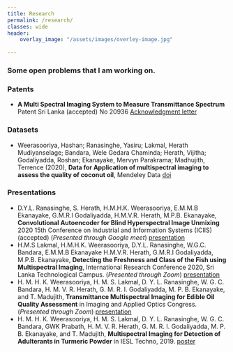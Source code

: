 ```yaml
---
title: Research
permalink: /research/
classes: wide
header:
    overlay_image: "/assets/images/overley-image.jpg"
    
---
```

### Some open problems that I am working on.

### Patents

- **A Multi Spectral Imaging System to Measure Transmittance Spectrum** <br/>
  Patent Sri Lanka (accepted) No 20936 [Acknowledgment letter](/assets/publications/patent.pdf)
  
### Datasets

- Weerasooriya, Hashan; Ranasinghe, Yasiru; Lakmal, Herath Mudiyanselage; Bandara, Wele Gedara Chaminda; Herath, Vijitha; Godaliyadda, Roshan; Ekanayake, Mervyn Parakrama; Madhujith, Terrence (2020), **Data for Application of multispectral imaging to assess the quality of coconut oil**, Mendeley Data [doi](http://dx.doi.org/10.17632/38sgxwkrrd.1)
  
### Presentations

- D.Y.L. Ranasinghe, S. Herath, H.M.H.K. Weerasooriya, E.M.M.B Ekanayake, G.M.R.I Godaliyadda, H.M.V.R. Herath, M.P.B. Ekanayake, **Convolutional Autoencoder for Blind Hyperspectral Image Unmixing** 2020 15th Conference on Industrial and Information Systems (ICIIS) (accepted) (*Presented through Google meet*) [presentation](/assets/presentations/iciis_2020.pdf)
- H.M.S Lakmal, H.M.H.K. Weerasooriya, D.Y.L. Ranasinghe, W.G.C. Bandara, E.M.M.B Ekanayake H.M.V.R. Herath, G.M.R.I Godaliyadda, M.P.B. Ekanayake, **Detecting the Freshness and Class of the Fish using Multispectral Imaging**, International Research Conference 2020, Sri Lanka Technological Campus. (*Presented through Zoom*) [presentation](/assets/presentations/sltc_irc_2020.pdf)
- H. M. H. K. Weerasooriya, H. M. S. Lakmal, D. Y. L. Ranasinghe, W. G. C. Bandara, H. M. V. R. Herath, G. M. R. I. Godaliyadda, M. P. B. Ekanayake, and T. Madujith, **Transmittance Multispectral Imaging for Edible Oil Quality Assessment** in Imaging and Applied Optics Congress.(*Presented through Zoom*) [presentation](/assets/presentations/OSA_2020.pdf)
- H. M. H. K. Weerasooriya, H. M. S. Lakmal, D. Y. L. Ranasinghe, W. G. C. Bandara, GWK Prabath, H. M. V. R. Herath, G. M. R. I. Godaliyadda, M. P. B. Ekanayake, and T. Madujith, **Multispectral Imaging for Detection of Adulterants in Turmeric Powder** in IESL Techno, 2019. [poster](/assets/presentations/techno_2019.pdf)

 
